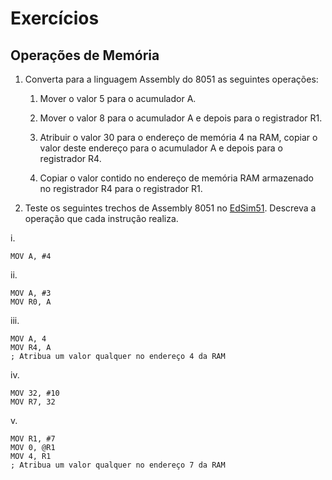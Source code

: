 # Exercícios
## Operações de Memória

1. Converta para a linguagem Assembly do 8051 as seguintes operações:
    1. Mover o valor 5 para o acumulador A.
    
    2. Mover o valor 8 para o acumulador A e depois para o registrador R1.
    
    3. Atribuir o valor 30 para o endereço de memória 4 na RAM, copiar o valor deste endereço para o acumulador A e depois para o registrador R4.
    
    4. Copiar o valor contido no endereço de memória RAM armazenado no registrador R4 para o registrador R1.

2. Teste os seguintes trechos de Assembly 8051 no [EdSim51](https://www.edsim51.com/). Descreva a operação que cada instrução realiza.

i.
```assembly
MOV A, #4
```

ii.
```assembly
MOV A, #3
MOV R0, A
```

iii.
```assembly
MOV A, 4
MOV R4, A
; Atribua um valor qualquer no endereço 4 da RAM
```

iv.
```assembly
MOV 32, #10
MOV R7, 32
```

v.
```assembly
MOV R1, #7
MOV 0, @R1
MOV 4, R1
; Atribua um valor qualquer no endereço 7 da RAM
```

